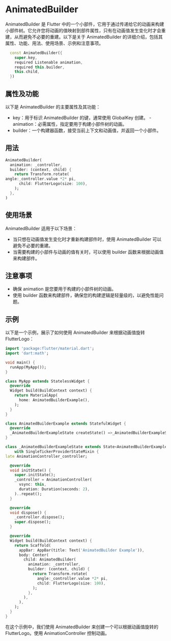 # AnimatedBuilder

AnimatedBuilder 是 Flutter 中的一个小部件，它用于通过传递给它的动画来构建小部件树。它允许您将动画的值映射到部件属性，只有在动画值发生变化时才会重建，从而避免不必要的重建。以下是关于 AnimatedBuilder 的详细介绍，包括其属性、功能、用法、使用场景、示例和注意事项。

```dart
  const AnimatedBuilder({
    super.key,
    required Listenable animation,
    required this.builder,
    this.child,
  })
```

## 属性及功能

以下是 AnimatedBuilder 的主要属性及其功能：

- key：用于标识 AnimatedBuilder 的键，通常使用 GlobalKey 创建。
-animation：必需属性，指定要用于构建小部件树的动画。
- builder：一个构建器函数，接受当前上下文和动画值，并返回一个小部件。

## 用法

```dart
AnimatedBuilder(
  animation: _controller,
  builder: (context, child) {
    return Transform.rotate(
angle:_controller.value *2* pi,
      child: FlutterLogo(size: 100),
    );
  },
)
```

## 使用场景

AnimatedBuilder 适用于以下场景：

- 当只想在动画值发生变化时才重新构建部件时，使用 AnimatedBuilder 可以避免不必要的重建。
- 当需要构建的小部件与动画的值有关时，可以使用 builder 函数来根据动画值来构建部件。

## 注意事项

- 确保 animation 是您要用于构建的小部件树的动画。
- 使用 builder 函数来构建部件，确保您的构建逻辑是轻量级的，以避免性能问题。

## 示例

以下是一个示例，展示了如何使用 AnimatedBuilder 来根据动画值旋转 FlutterLogo：

```dart
import 'package:flutter/material.dart';
import 'dart:math';

void main() {
  runApp(MyApp());
}

class MyApp extends StatelessWidget {
  @override
  Widget build(BuildContext context) {
    return MaterialApp(
      home: AnimatedBuilderExample(),
    );
  }
}

class AnimatedBuilderExample extends StatefulWidget {
  @override
  _AnimatedBuilderExampleState createState() =>_AnimatedBuilderExampleState();
}

class _AnimatedBuilderExampleState extends State<AnimatedBuilderExample>
    with SingleTickerProviderStateMixin {
late AnimationController_controller;

  @override
  void initState() {
    super.initState();
    _controller = AnimationController(
      vsync: this,
      duration: Duration(seconds: 2),
    )..repeat();
  }

  @override
  void dispose() {
    _controller.dispose();
    super.dispose();
  }

  @override
  Widget build(BuildContext context) {
    return Scaffold(
      appBar: AppBar(title: Text('AnimatedBuilder Example')),
      body: Center(
        child: AnimatedBuilder(
          animation: _controller,
          builder: (context, child) {
            return Transform.rotate(
              angle:_controller.value *2* pi,
              child: FlutterLogo(size: 100),
            );
          },
        ),
      ),
    );
  }
}
```

在这个示例中，我们使用 AnimatedBuilder 来创建一个可以根据动画值旋转的 FlutterLogo。使用 AnimationController 控制动画。

